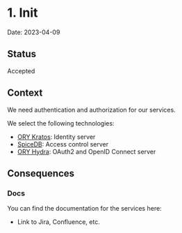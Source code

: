 # 1. Init

Date: 2023-04-09

## Status

Accepted

## Context

We need authentication and authorization for our services.

We select the following technologies:

- [ORY Kratos](https://www.ory.sh/kratos/docs/): Identity server
- [SpiceDB](https://authzed.com/products/spicedb): Access control server
- [ORY Hydra](https://www.ory.sh/hydra/docs/): OAuth2 and OpenID Connect server

## Consequences

### Docs

You can find the documentation for the services here:

- Link to Jira, Confluence, etc.
